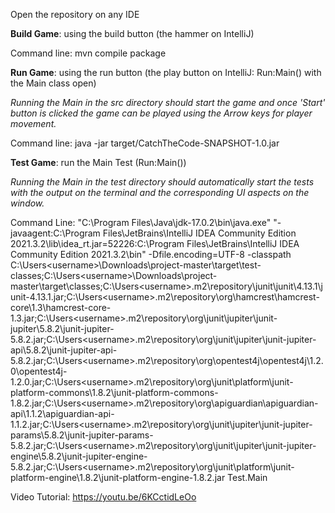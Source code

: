 Open the repository on any IDE

**Build Game**: using the build button (the hammer on IntelliJ) 

Command line: mvn compile package

**Run Game**: using the run button (the play button on IntelliJ: Run:Main() with the Main class open)

_Running the Main in the src directory should start the game and once 'Start' button is clicked the game can be played using the Arrow keys for player movement._

Command line: java -jar target/CatchTheCode-SNAPSHOT-1.0.jar

**Test Game**: run the Main Test (Run:Main())

_Running the Main in the test directory should automatically start the tests with the output on the terminal and the corresponding UI aspects on the window._

Command Line:
"C:\Program Files\Java\jdk-17.0.2\bin\java.exe" "-javaagent:C:\Program Files\JetBrains\IntelliJ IDEA Community Edition 2021.3.2\lib\idea_rt.jar=52226:C:\Program Files\JetBrains\IntelliJ IDEA Community Edition 2021.3.2\bin" -Dfile.encoding=UTF-8 -classpath C:\Users\<username>\Downloads\project-master\target\test-classes;C:\Users\<username>\Downloads\project-master\target\classes;C:\Users\<username>\.m2\repository\junit\junit\4.13.1\junit-4.13.1.jar;C:\Users\<username>\.m2\repository\org\hamcrest\hamcrest-core\1.3\hamcrest-core-1.3.jar;C:\Users\<username>\.m2\repository\org\junit\jupiter\junit-jupiter\5.8.2\junit-jupiter-5.8.2.jar;C:\Users\<username>\.m2\repository\org\junit\jupiter\junit-jupiter-api\5.8.2\junit-jupiter-api-5.8.2.jar;C:\Users\<username>\.m2\repository\org\opentest4j\opentest4j\1.2.0\opentest4j-1.2.0.jar;C:\Users\<username>\.m2\repository\org\junit\platform\junit-platform-commons\1.8.2\junit-platform-commons-1.8.2.jar;C:\Users\<username>\.m2\repository\org\apiguardian\apiguardian-api\1.1.2\apiguardian-api-1.1.2.jar;C:\Users\<username>\.m2\repository\org\junit\jupiter\junit-jupiter-params\5.8.2\junit-jupiter-params-5.8.2.jar;C:\Users\<username>\.m2\repository\org\junit\jupiter\junit-jupiter-engine\5.8.2\junit-jupiter-engine-5.8.2.jar;C:\Users\<username>\.m2\repository\org\junit\platform\junit-platform-engine\1.8.2\junit-platform-engine-1.8.2.jar Test.Main

Video Tutorial: https://youtu.be/6KCctidLeOo


